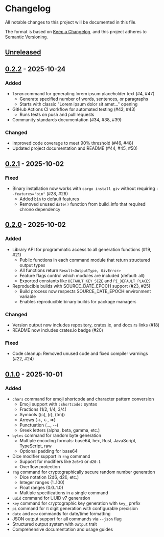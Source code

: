# Changelog

All notable changes to this project will be documented in this file.

The format is based on [Keep a Changelog](https://keepachangelog.com/en/1.1.0/),
and this project adheres to [Semantic Versioning](https://semver.org/spec/v2.0.0.html).

## [Unreleased]

## [0.2.2] - 2025-10-24

### Added

- `lorem` command for generating lorem ipsum placeholder text (#4, #47)
  - Generate specified number of words, sentences, or paragraphs
  - Starts with classic "Lorem ipsum dolor sit amet..." opening
- GitHub Actions CI workflow for automated testing (#42, #43)
  - Runs tests on push and pull requests
- Community standards documentation (#34, #38, #39)

### Changed

- Improved code coverage to meet 90% threshold (#46, #48)
- Updated project documentation and README (#44, #45, #50)

## [0.2.1] - 2025-10-02

### Fixed

- Binary installation now works with `cargo install giv` without requiring `--features="bin"` (#28, #29)
  - Added `bin` to default features
  - Removed unused `date()` function from build_info that required chrono dependency

## [0.2.0] - 2025-10-02

### Added

- Library API for programmatic access to all generation functions (#19, #21)
  - Public functions in each command module that return structured output types
  - All functions return `Result<OutputType, GivError>`
  - Feature flags control which modules are included (default: all)
  - Exported constants like `DEFAULT_KEY_SIZE` and `PI_DEFAULT_PLACES`
- Reproducible builds with SOURCE_DATE_EPOCH support (#23, #25)
  - Build process now respects SOURCE_DATE_EPOCH environment variable
  - Enables reproducible binary builds for package managers

### Changed

- Version output now includes repository, crates.io, and docs.rs links (#18)
- README now includes crates.io badge (#20)

### Fixed

- Code cleanup: Removed unused code and fixed compiler warnings (#22, #24)

## [0.1.0] - 2025-10-01

### Added

- `chars` command for emoji shortcode and character pattern conversion
  - Emoji support with `:shortcode:` syntax
  - Fractions (1/2, 1/4, 3/4)
  - Symbols ((c), (r), (tm))
  - Arrows (->, <-, =>)
  - Punctuation (..., --)
  - Greek letters (alpha, beta, gamma, etc.)
- `bytes` command for random byte generation
  - Multiple encoding formats: base64, hex, Rust, JavaScript, TypeScript, raw
  - Optional padding for base64
- Dice modifier support in `rng` command
  - Support for modifiers like `2d6+3` or `d20-1`
  - Overflow protection
- `rng` command for cryptographically secure random number generation
  - Dice notation (2d6, d20, etc.)
  - Integer ranges (1..100)
  - Float ranges (0.0..1.0)
  - Multiple specifications in a single command
- `uuid` command for UUID v7 generation
- `key` command for cryptographic key generation with `key_` prefix
- `pi` command for π digit generation with configurable precision
- `date` and `now` commands for date/time formatting
- JSON output support for all commands via `--json` flag
- Structured output system with `Output` trait
- Comprehensive documentation and usage guides

[unreleased]: https://github.com/theroyalwhee0/giv/compare/v0.2.2...HEAD
[0.2.2]: https://github.com/theroyalwhee0/giv/compare/v0.2.1...v0.2.2
[0.2.1]: https://github.com/theroyalwhee0/giv/compare/v0.2.0...v0.2.1
[0.2.0]: https://github.com/theroyalwhee0/giv/compare/v0.1.0...v0.2.0
[0.1.0]: https://github.com/theroyalwhee0/giv/releases/tag/v0.1.0
